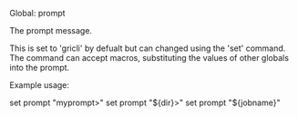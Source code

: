 Global: prompt

The prompt message.

This is set to 'gricli' by defualt but can changed using the 'set' command.
The command can accept macros, substituting the values of other globals into the prompt.

Example usage:

   set prompt "myprompt>"
   set prompt "${dir}>"
   set prompt "${jobname}"

